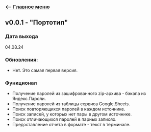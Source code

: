 ### [<-- Главное меню](https://gitflic.ru/project/glazarev/yandex-password-backup)

## v0.0.1 - "Портотип"

### Дата выхода
04.08.24

### Обновления:
- Нет. Это самая первая версия.

### Функционал
- Получение паролей из зашифрованного zip-архива - бэкапа из Яндекс.Пароли.
- Получение паролей из таблицы сервиса Google.Sheets.
- Поиск повторяющихся паролей в каждом источнике.
- Поиск записей, у которых нет пары в другом источнике.
- Поиск отличающихся паролей в парных записях.
- Предоставление отчета в формате - текст в терминале.


